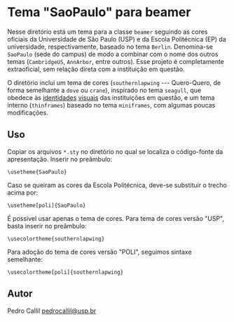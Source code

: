 Tema "SaoPaulo" para beamer
===========================

Nesse diretório está um tema para a classe `beamer` seguindo as cores oficiais
da Universidade de São Paulo (USP) e da Escola Politécnica (EP) da
universidade, respectivamente, baseado no tema `Berlin`. Denomina-se
`SaoPaulo` (sede do campus) de modo a combinar com o nome dos outros
temas (`CambridgeUS`, `AnnArbor`, entre outros). Esse projeto é completamente
extraoficial, sem relação direta com a instituição em questão.

O diretório inclui um tema de cores (`southernlapwing` --- Quero-Quero, de forma
semelhante a `dove` ou `crane`), inspirado no tema `seagull`, que obedece às
[identidades](http://www.scs.usp.br/identidadevisual/)
[visuais](https://www.poli.usp.br/wp-content/uploads/2020/06/Manual2.pdf)
das instituições em questão, e um tema interno (`thinframes`) baseado no
tema `miniframes`, com algumas poucas modificações.

Uso
---

Copiar os arquivos `*.sty` no diretório no qual se localiza o código-fonte da
apresentação. Inserir no preâmbulo:

```
\usetheme{SaoPaulo}
```

Caso se queiram as cores da Escola Politécnica, deve-se substituir o
trecho acima por:

```
\usetheme[poli]{SaoPaulo}
```

É possível usar apenas o tema de cores. Para tema de cores versão "USP",
basta inserir no preâmbulo:

```
\usecolortheme{southernlapwing}
```

Para adoção do tema de cores versão "POLI", seguimos sintaxe semelhante:

```
\usecolortheme[poli]{southernlapwing}
```


Autor
-----

Pedro Callil <pedrocallil@usp.br>
